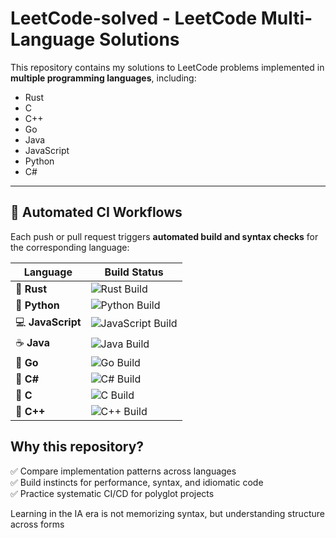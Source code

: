 # LeetCode-solved - LeetCode Multi-Language Solutions

This repository contains my solutions to LeetCode problems implemented in **multiple programming languages**, including:

- Rust
- C
- C++
- Go
- Java
- JavaScript
- Python
- C#

---

## 🚀 **Automated CI Workflows**

Each push or pull request triggers **automated build and syntax checks** for the corresponding language:

| Language | Build Status |
|----------|--------------|
| 🦀 **Rust** | ![Rust Build](https://github.com/diegoabeltran16/LeetCode-solved/actions/workflows/rust.yml/badge.svg) |
| 🐍 **Python** | ![Python Build](https://github.com/diegoabeltran16/LeetCode-solved/actions/workflows/python.yml/badge.svg) |
| 💻 **JavaScript** | ![JavaScript Build](https://github.comdiegoabeltran16/LeetCode-solved/actions/workflows/javascript.yml/badge.svg) |
| ☕ **Java** | ![Java Build](https://github.com/diegoabeltran16/LeetCode-solved/actions/workflows/java.yml/badge.svg) |
| 🦫 **Go** | ![Go Build](https://github.com/diegoabeltran16/LeetCode-solved/actions/workflows/go.yml/badge.svg) |
| 🔷 **C#** | ![C# Build](https://github.com/diegoabeltran16/LeetCode-solved/actions/workflows/csharp.yml/badge.svg) |
| 📝 **C** | ![C Build](https://github.com/diegoabeltran16/LeetCode-solved/actions/workflows/c.yml/badge.svg) |
| 📝 **C++** | ![C++ Build](https://github.com/diegoabeltran16/LeetCode-solved/actions/workflows/cpp.yml/badge.svg) |


## **Why this repository?**

✅ Compare implementation patterns across languages  
✅ Build instincts for performance, syntax, and idiomatic code  
✅ Practice systematic CI/CD for polyglot projects  

Learning in the IA era is not memorizing syntax, but understanding structure across forms
